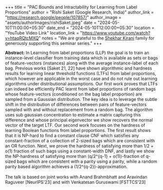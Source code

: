 +++
title = "PAC Bounds and Intractability for Learning from Label Proportions"
author = "Rishi Saket (Google Research, India)"
author_link = "https://research.google/people/107857/"
author_image = "assets/authorImages/rishiSaket.jpeg"
date = "2024-05-10T11:00:00+05:30"
date_end = "2024-05-10T12:00:00+05:30"
location = "YouTube Video Link"
location_link = "https://www.youtube.com/watch?v=htaqRQtcMXQ"
notes = "We are grateful to the <a href = "https://www.accel.com/people/shekhar-kirani" target= "_blank">Shekhar Kirani</a> family for generously supporting this seminar series."
+++

<b>Abstract:</b> 
In Learning from label proportions (LLP) the goal is to train an instance-level classifier from training data which is 
available as sets or bags of feature-vectors (instances) along with the average instance-label of each bag. Previous 
works [Saket 21, 22] have shown algorithmic and hardness results for learning linear threshold functions (LTFs) from 
label proportions, which however are applicable in the worst case and do not rule out learning algorithms under 
distributional assumptions.
Our first work proves that LTFs can indeed be efficiently PAC learnt from label proportions of random bags whose 
feature-vectors (conditioned on the bag label proportion) are sampled from a Gaussian distribution. The key idea 
is to leverage the subtle shift in the distribution of differences between pairs of feature-vectors sampled with 
and without replacement from a random bag. The algorithm uses sub gaussian concentration to estimate a matrix 
capturing this difference and whose principal eigenvector we show recovers the normal vector of the target LTF.
Our second work focuses on the hardness of learning Boolean functions from label proportions. The first result 
shows that it is NP-hard to find a constant clause CNF which satisfies any constant-fraction of a collection of 
2-sized bags which are consistent with an OR function. Next, we prove the hardness of satisfying more than 
1/2 + o(1) fraction of such bags using a constant-width DNF, and lastly we show the NP-hardness of satisfying 
more than (q/2^{q-1} + o(1))-fraction of q-sized bags which are consistent with a parity using a parity, while a 
random parity based algorithm achieves a (1/2^{q-2})-approximation.
<br><br>
The talk is based on joint works with Anand Brahmbhatt and Aravindan Raguveer [NeurIPS'23] and with Venkatesan 
Guruswami [FSTTCS'23]